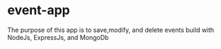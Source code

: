 # event-app
The purpose of this app is to save,modify, and delete events
build with NodeJs, ExpressJs, and MongoDb

